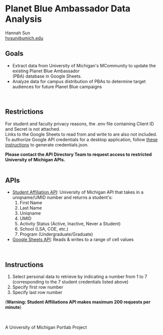 # Planet Blue Ambassador Data Analysis 
Hannah Sun   
hysun@umich.edu  
  
## Goals
* Extract data from University of Michigan's MCommunity to update the existing Planet Blue Ambassador  
(PBA) database in Google Sheets.   
* Analyze data for campus distribution of PBAs to determine target audiences for future Planet Blue campaigns    
<br />
     
## Restrictions  
For student and faculty privacy reasons, the .env file containing Client ID and Secret is not attached.   
Links to the Google Sheets to read from and write to are also not included.   
To authorize Google API credentials for a desktop application, follow [these instructions](https://developers.google.com/sheets/api/quickstart/python) to generate credentials.json.

__Please contact the API Directory Team to request access to restricted University of Michigan APIs.__   
<br />
   
## APIs 
* [Student Affiliation API](https://dir.api.it.umich.edu/docs/studentrecords/1/overview): University of Michigan API that takes in a uniqname/UMID number and returns
    a student's:
    1. First Name
    2. Last Name 
    3. Uniqname
    4. UMID
    5. Activity Status (Active, Inactive, Never a Student)
    6. School (LSA, COE, etc.)
    7. Program (Undergraduate/Graduate)  
* [Google Sheets API](https://developers.google.com/sheets/api/guides/values#python): Reads & writes to a range of cell values     
<br />

## Instructions
1. Select personal data to retrieve by indicating a number from 1 to 7 (corresponding to the 7 student credentials listed above)   
2. Specify first row number   
3. Specify last row number   
    
(**Warning: Student Affiliations API makes maximum 200 requests per minute**)     
      
<br />
<br />
A University of Michigan Portlab Project  